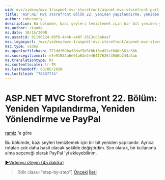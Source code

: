 ```yaml
---
uid: mvc/videos/mvc-1/aspnet-mvc-storefront/aspnet-mvc-storefront-part-22-restructuring-rerouting-and-paypal
title: 'ASP.NET MVC storefront Bölüm 22: yeniden yapılandırma, yeniden yönlendirme ve PayPal | Microsoft Docs'
author: robconery
description: Bu bölümde, bazı şeyleri temizlemek için bir bit yeniden yapılandır. Ayrıca rotaları çok daha basit olacak şekilde değiştirdim. Son olarak, bir kullanıma alma işlemi olarak PayPal 'yi ekleyebilirim...
ms.author: riande
ms.date: 10/16/2008
ms.assetid: 81190124-d0f6-4e4b-a48f-2613cc5a6aa7
msc.legacyurl: /mvc/videos/mvc-1/aspnet-mvc-storefront/aspnet-mvc-storefront-part-22-restructuring-rerouting-and-paypal
msc.type: video
ms.openlocfilehash: 772ddf69baf8daf5d3f0b13ed92efb80c561c38b
ms.sourcegitcommit: e7e91932a6e91a63e2e46417626f39d6b244a3ab
ms.translationtype: MT
ms.contentlocale: tr-TR
ms.lasthandoff: 03/06/2020
ms.locfileid: "78537774"
---
```

# <a name="aspnet-mvc-storefront-part-22-restructuring-rerouting-and-paypal"></a>ASP.NET MVC Storefront 22. Bölüm: Yeniden Yapılandırma, Yeniden Yönlendirme ve PayPal

[ramiz](https://github.com/robconery) 'e göre

Bu bölümde, bazı şeyleri temizlemek için bir bit yeniden yapılandır. Ayrıca rotaları çok daha basit olacak şekilde değiştirdim. Son olarak, bir kullanıma alma seçeneği olarak PayPal 'yi ekleyebilirim.

[&#9654;Videoyu izleyin (45 dakika)](https://channel9.msdn.com/Blogs/ASP-NET-Site-Videos/aspnet-mvc-storefront-part-22-restructuring-rerouting-and-paypal)

> [!div class="step-by-step"]
> [Önceki](aspnet-mvc-storefront-part-21-order-manager-and-personalization.md)
> [İleri](aspnet-mvc-storefront-part-23-getting-started-with-domain-driven-design.md)
